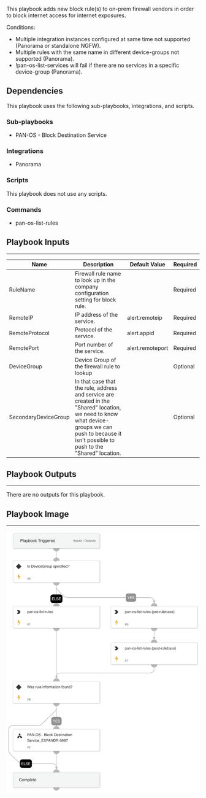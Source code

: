 This playbook adds new block rule(s) to on-prem firewall vendors in order to block internet access for internet exposures.

Conditions:
- Multiple integration instances configured at same time not supported (Panorama or standalone NGFW).
- Multiple rules with the same name in different device-groups not supported (Panorama).
- !pan-os-list-services will fail if there are no services in a specific device-group (Panorama).

## Dependencies

This playbook uses the following sub-playbooks, integrations, and scripts.

### Sub-playbooks

* PAN-OS - Block Destination Service

### Integrations

* Panorama

### Scripts

This playbook does not use any scripts.

### Commands

* pan-os-list-rules

## Playbook Inputs

---

| **Name** | **Description** | **Default Value** | **Required** |
| --- | --- | --- | --- |
| RuleName | Firewall rule name to look up in the company configuration setting for block rule. |  | Required |
| RemoteIP | IP address of the service. | alert.remoteip | Required |
| RemoteProtocol | Protocol of the service. | alert.appid | Required |
| RemotePort | Port number of the service. | alert.remoteport | Required |
| DeviceGroup | Device Group of the firewall rule to lookup |  | Optional |
| SecondaryDeviceGroup | In that case that the rule, address and service are created in the "Shared" location, we need to know what device-groups we can push to because it isn't possible to push to the "Shared" location. |  | Optional |

## Playbook Outputs

---
There are no outputs for this playbook.

## Playbook Image

---

![Cortex ASM - On Prem Remediation](../doc_files/Cortex_ASM_-_On_Prem_Remediation.png)
